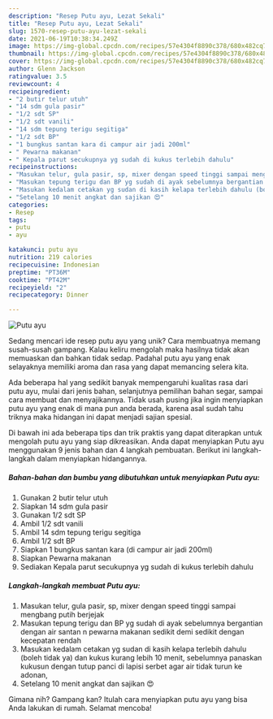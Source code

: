 ```yaml
---
description: "Resep Putu ayu, Lezat Sekali"
title: "Resep Putu ayu, Lezat Sekali"
slug: 1570-resep-putu-ayu-lezat-sekali
date: 2021-06-19T10:38:34.249Z
image: https://img-global.cpcdn.com/recipes/57e4304f8890c378/680x482cq70/putu-ayu-foto-resep-utama.jpg
thumbnail: https://img-global.cpcdn.com/recipes/57e4304f8890c378/680x482cq70/putu-ayu-foto-resep-utama.jpg
cover: https://img-global.cpcdn.com/recipes/57e4304f8890c378/680x482cq70/putu-ayu-foto-resep-utama.jpg
author: Glenn Jackson
ratingvalue: 3.5
reviewcount: 4
recipeingredient:
- "2 butir telur utuh"
- "14 sdm gula pasir"
- "1/2 sdt SP"
- "1/2 sdt vanili"
- "14 sdm tepung terigu segitiga"
- "1/2 sdt BP"
- "1 bungkus santan kara di campur air jadi 200ml"
- " Pewarna makanan"
- " Kepala parut secukupnya yg sudah di kukus terlebih dahulu"
recipeinstructions:
- "Masukan telur, gula pasir, sp, mixer dengan speed tinggi sampai mengbang putih berjejak"
- "Masukan tepung terigu dan BP yg sudah di ayak sebelumnya bergantian dengan air santan n pewarna makanan sedikit demi sedikit dengan kecepatan rendah"
- "Masukan kedalam cetakan yg sudan di kasih kelapa terlebih dahulu (boleh tidak ya) dan kukus kurang lebih 10 menit, sebelumnya panaskan kukusun dengan tutup panci di lapisi serbet agar air tidak turun ke adonan,"
- "Setelang 10 menit angkat dan sajikan 😍"
categories:
- Resep
tags:
- putu
- ayu

katakunci: putu ayu 
nutrition: 219 calories
recipecuisine: Indonesian
preptime: "PT36M"
cooktime: "PT42M"
recipeyield: "2"
recipecategory: Dinner

---
```



![Putu ayu](https://img-global.cpcdn.com/recipes/57e4304f8890c378/680x482cq70/putu-ayu-foto-resep-utama.jpg)

Sedang mencari ide resep putu ayu yang unik? Cara membuatnya memang susah-susah gampang. Kalau keliru mengolah maka hasilnya tidak akan memuaskan dan bahkan tidak sedap. Padahal putu ayu yang enak selayaknya memiliki aroma dan rasa yang dapat memancing selera kita.

Ada beberapa hal yang sedikit banyak mempengaruhi kualitas rasa dari putu ayu, mulai dari jenis bahan, selanjutnya pemilihan bahan segar, sampai cara membuat dan menyajikannya. Tidak usah pusing jika ingin menyiapkan putu ayu yang enak di mana pun anda berada, karena asal sudah tahu triknya maka hidangan ini dapat menjadi sajian spesial.




Di bawah ini ada beberapa tips dan trik praktis yang dapat diterapkan untuk mengolah putu ayu yang siap dikreasikan. Anda dapat menyiapkan Putu ayu menggunakan 9 jenis bahan dan 4 langkah pembuatan. Berikut ini langkah-langkah dalam menyiapkan hidangannya.

<!--inarticleads1-->

##### Bahan-bahan dan bumbu yang dibutuhkan untuk menyiapkan Putu ayu:

1. Gunakan 2 butir telur utuh
1. Siapkan 14 sdm gula pasir
1. Gunakan 1/2 sdt SP
1. Ambil 1/2 sdt vanili
1. Ambil 14 sdm tepung terigu segitiga
1. Ambil 1/2 sdt BP
1. Siapkan 1 bungkus santan kara (di campur air jadi 200ml)
1. Siapkan  Pewarna makanan
1. Sediakan  Kepala parut secukupnya yg sudah di kukus terlebih dahulu




<!--inarticleads2-->

##### Langkah-langkah membuat Putu ayu:

1. Masukan telur, gula pasir, sp, mixer dengan speed tinggi sampai mengbang putih berjejak
1. Masukan tepung terigu dan BP yg sudah di ayak sebelumnya bergantian dengan air santan n pewarna makanan sedikit demi sedikit dengan kecepatan rendah
1. Masukan kedalam cetakan yg sudan di kasih kelapa terlebih dahulu (boleh tidak ya) dan kukus kurang lebih 10 menit, sebelumnya panaskan kukusun dengan tutup panci di lapisi serbet agar air tidak turun ke adonan,
1. Setelang 10 menit angkat dan sajikan 😍




Gimana nih? Gampang kan? Itulah cara menyiapkan putu ayu yang bisa Anda lakukan di rumah. Selamat mencoba!
